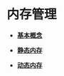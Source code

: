 # 内存管理<a name="ZH-CN_TOPIC_0000001078876454"></a>

-   **[基本概念](基本概念-4.md)**  

-   **[静态内存](静态内存.md)**  

-   **[动态内存](动态内存.md)**  


